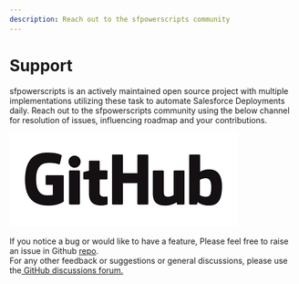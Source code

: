 ```yaml
---
description: Reach out to the sfpowerscripts community
---
```


# Support

sfpowerscripts is an actively maintained open source project with multiple implementations utilizing these task to automate Salesforce Deployments daily. Reach out to the sfpowerscripts community using the below channel for resolution of issues, influencing roadmap and your contributions.

![](.gitbook/assets/github_logo%20%281%29.png)

If you notice a bug or would like to have a feature, Please feel free to raise an issue in Github [repo](https://github.com/Accenture/sfpowerscripts).  
For any other feedback or suggestions or general discussions, please use the[ GitHub discussions forum.](https://github.com/Accenture/sfpowerscripts/discussions)

### 

